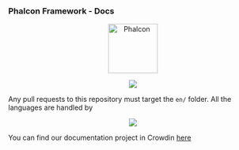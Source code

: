 ### Phalcon Framework - Docs

<p align="center"><a href="https://docs.phalconphp.com" target="_blank">
    <img src="https://assets.phalconphp.com/phalcon/logo-transparent-phalcon-black.svg" height="100" alt="Phalcon"/>
</a></p>

<p align="center">
    <a href="https://www.netlify.com">
        <img src="https://www.netlify.com/img/global/badges/netlify-color-accent.svg"/>
    </a>
</p>

Any pull requests to this repository must target the `en/` folder. All the languages are handled by 


<p align="center">
    <a href="https://www.netlify.com">
        <img src="https://support.crowdin.com/assets/logos/crowdin-CollaborativeTranslationTool-logo.png"/>
    </a>
</p>

You can find our documentation project in Crowdin [here](https://crowdin.com/projects/phalcon-documentation)

